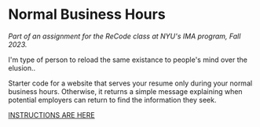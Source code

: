 # Normal Business Hours
*Part of an assignment for the ReCode class at NYU's IMA program, Fall 2023.*

I'm type of person to reload the same existance to people's mind over the elusion.. 

Starter code for a website that serves your resume only during your normal business hours. Otherwise, it returns a simple message explaining when potential employers can return to find the information they seek.

[INSTRUCTIONS ARE HERE](https://billythemusical.github.io/recode-fa23/modules/07-servers/normal-business-hours.html)